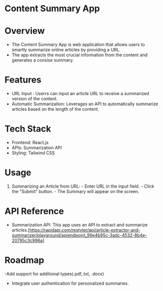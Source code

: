 # Content Summary App

# Overview

- The Content Summary App is web application that allows users to smartly summarize online articles by providing a URL.
- The app extracts the most crucial information from the content and generates a consise summary.

# Features

- URL Input : Userrs can input an article URL to receive a summarized version of the content.
- Automatic Summarization: Leverages an API to automatically summarize articles based on the length of the content.

# Tech Stack

- Frontend: React.js
- APIs: Summarization API
- Styling: Tailwind CSS

# Usage

1. Summarizing an Article from URL: - Enter URL in the input field. - Click the "Submit" button. - The Summary will appear on the screen.

# API Reference

- Summarization API: This app uses an API to extract and summarize articles.[https://rapidapi.com/restyler/api/article-extractor-and-summarizer/playground/apiendpoint_99e4b95c-3adc-4532-8b4e-20795c3c996a]

# Roadmap

-Add support for additional types(.pdf,.txt, .docx)

- Integrate user authentication for personalized summaries.
